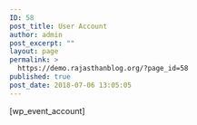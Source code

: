 ```yaml
---
ID: 58
post_title: User Account
author: admin
post_excerpt: ""
layout: page
permalink: >
  https://demo.rajasthanblog.org/?page_id=58
published: true
post_date: 2018-07-06 13:05:05
---
```

[wp_event_account]